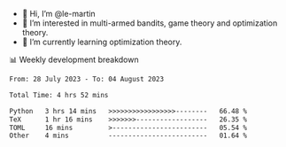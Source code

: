 - 👋 Hi, I’m @le-martin
- 👀 I’m interested in multi-armed bandits, game theory and optimization theory.
- 🌱 I’m currently learning optimization theory.
<!---- 💞️ I’m looking to collaborate on ...
- 📫 How to reach me ...-->

<!---
Tutorial for using WakaTime stats in GitHub profile: https://github.com/athul/waka-readme
-->

📊 Weekly development breakdown
<!--START_SECTION:waka-->

```txt
From: 28 July 2023 - To: 04 August 2023

Total Time: 4 hrs 52 mins

Python   3 hrs 14 mins   >>>>>>>>>>>>>>>>>--------   66.48 %
TeX      1 hr 16 mins    >>>>>>>------------------   26.35 %
TOML     16 mins         >------------------------   05.54 %
Other    4 mins          -------------------------   01.64 %
```

<!--END_SECTION:waka-->

<!---
le-martin/le-martin is a ✨ special ✨ repository because its `README.md` (this file) appears on your GitHub profile.
You can click the Preview link to take a look at your changes.
--->
